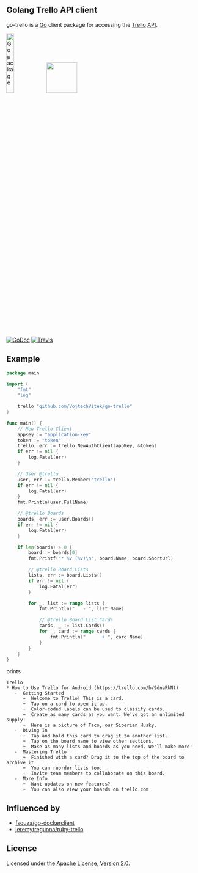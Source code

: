 Golang Trello API client
------------------------
go-trello is a [Go](http://golang.org/) client package for accessing the [Trello](http://www.trello.com/) [API](http://trello.com/api).

<a href="http://golang.org"><img alt="Go package" src="https://golang.org/doc/gopher/pencil/gopherhat.jpg" width="20%" /></a>
<a href="http://trello.com"><img src="https://d2k1ftgv7pobq7.cloudfront.net/meta/p/res/images/c13d1cd96a2cff30f0460a5e1860c5ea/header-logo-blue.svg" style="height: 80px; margin-bottom: 2em;"></a>

[![GoDoc](https://godoc.org/github.com/VojtechVitek/go-trello?status.png)](https://godoc.org/github.com/VojtechVitek/go-trello)
[![Travis](https://travis-ci.org/VojtechVitek/go-trello.svg?branch=master)](https://travis-ci.org/VojtechVitek/go-trello)

Example
-------

```go
package main

import (
	"fmt"
	"log"

	trello "github.com/VojtechVitek/go-trello"
)

func main() {
	// New Trello Client
	appKey := "application-key"
	token := "token"
	trello, err := trello.NewAuthClient(appKey, &token)
	if err != nil {
		log.Fatal(err)
	}

	// User @trello
	user, err := trello.Member("trello")
	if err != nil {
		log.Fatal(err)
	}
	fmt.Println(user.FullName)

	// @trello Boards
	boards, err := user.Boards()
	if err != nil {
		log.Fatal(err)
	}

	if len(boards) > 0 {
		board := boards[0]
		fmt.Printf("* %v (%v)\n", board.Name, board.ShortUrl)

		// @trello Board Lists
		lists, err := board.Lists()
		if err != nil {
			log.Fatal(err)
		}

		for _, list := range lists {
			fmt.Println("   - ", list.Name)

			// @trello Board List Cards
			cards, _ := list.Cards()
			for _, card := range cards {
				fmt.Println("      + ", card.Name)
			}
		}
	}
}
```

prints

```
Trello
* How to Use Trello for Android (https://trello.com/b/9dnaRkNt)
   -  Getting Started
      +  Welcome to Trello! This is a card.
      +  Tap on a card to open it up.
      +  Color-coded labels can be used to classify cards.
      +  Create as many cards as you want. We've got an unlimited supply!
      +  Here is a picture of Taco, our Siberian Husky.
   -  Diving In
      +  Tap and hold this card to drag it to another list.
      +  Tap on the board name to view other sections.
      +  Make as many lists and boards as you need. We'll make more!
   -  Mastering Trello
      +  Finished with a card? Drag it to the top of the board to archive it.
      +  You can reorder lists too.
      +  Invite team members to collaborate on this board.
   -  More Info
      +  Want updates on new features?
      +  You can also view your boards on trello.com
```

Influenced by
-------------
- [fsouza/go-dockerclient](https://github.com/fsouza/go-dockerclient)
- [jeremytregunna/ruby-trello](https://github.com/jeremytregunna/ruby-trello)

License
-------
Licensed under the [Apache License, Version 2.0](http://www.apache.org/licenses/LICENSE-2.0).
